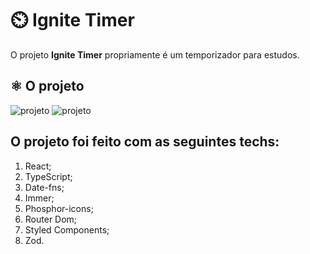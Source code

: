 # ⏲️ Ignite Timer
<p>
  O projeto <b>Ignite Timer</b> propriamente é um temporizador para estudos.
</p>

<h2 id="Assets">⚛️ O projeto</h2>
<div align="center>
  

![projeto](https://i.ibb.co/7k0BGz6/Captura-de-tela-2024-08-20-183749.png)
![projeto](https://i.ibb.co/zmbdWGM/2.png)
![projeto](https://i.ibb.co/MZkQ1rv/3.png)
  

</div>



<h2>
  O projeto foi feito com as seguintes techs:
</h2>

1. React;
2. TypeScript;
3. Date-fns;
4. Immer;
5. Phosphor-icons;
6. Router Dom;
7. Styled Components;
8. Zod.

